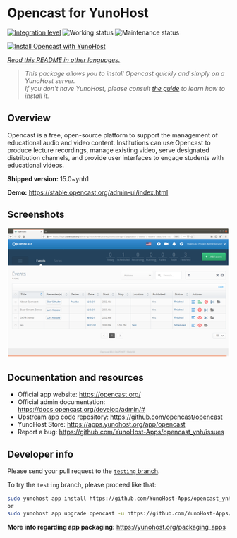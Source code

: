 <!--
N.B.: This README was automatically generated by <https://github.com/YunoHost/apps/tree/master/tools/readme_generator>
It shall NOT be edited by hand.
-->

# Opencast for YunoHost

[![Integration level](https://apps.yunohost.org/badge/integration/opencast)](https://ci-apps.yunohost.org/ci/apps/opencast/)
![Working status](https://apps.yunohost.org/badge/state/opencast)
![Maintenance status](https://apps.yunohost.org/badge/maintained/opencast)

[![Install Opencast with YunoHost](https://install-app.yunohost.org/install-with-yunohost.svg)](https://install-app.yunohost.org/?app=opencast)

*[Read this README in other languages.](./ALL_README.md)*

> *This package allows you to install Opencast quickly and simply on a YunoHost server.*  
> *If you don't have YunoHost, please consult [the guide](https://yunohost.org/install) to learn how to install it.*

## Overview

Opencast is a free, open-source platform to support the management of educational audio and video content. Institutions can use Opencast to produce lecture recordings, manage existing video, serve designated distribution channels, and provide user interfaces to engage students with educational videos.


**Shipped version:** 15.0~ynh1

**Demo:** <https://stable.opencast.org/admin-ui/index.html>

## Screenshots

![Screenshot of Opencast](./doc/screenshots/screeshot.png)

## Documentation and resources

- Official app website: <https://opencast.org/>
- Official admin documentation: <https://docs.opencast.org/develop/admin/#>
- Upstream app code repository: <https://github.com/opencast/opencast>
- YunoHost Store: <https://apps.yunohost.org/app/opencast>
- Report a bug: <https://github.com/YunoHost-Apps/opencast_ynh/issues>

## Developer info

Please send your pull request to the [`testing` branch](https://github.com/YunoHost-Apps/opencast_ynh/tree/testing).

To try the `testing` branch, please proceed like that:

```bash
sudo yunohost app install https://github.com/YunoHost-Apps/opencast_ynh/tree/testing --debug
or
sudo yunohost app upgrade opencast -u https://github.com/YunoHost-Apps/opencast_ynh/tree/testing --debug
```

**More info regarding app packaging:** <https://yunohost.org/packaging_apps>
